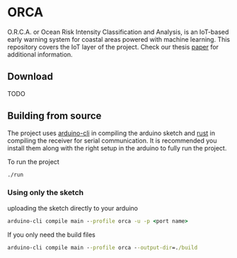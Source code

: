 # ORCA

O.R.C.A. or Ocean Risk Intensity Classification and Analysis, is an IoT-based early warning system for coastal areas powered with machine learning. This repository covers the IoT layer of the project. Check our thesis [paper](https://github.com/jmmaa/orca-iot/blob/main/thesis.pdf) for additional information.

## Download

TODO

## Building from source

The project uses [arduino-cli](https://arduino.github.io/arduino-cli/0.29/installation/) in compiling the arduino sketch and [rust](https://www.rust-lang.org/learn/get-started) in compiling the receiver for serial communication. It is recommended you install them along with the right setup in the arduino to fully run the project.

To run the project

```cmd
./run
```

### Using only the sketch

uploading the sketch directly to your arduino

```cmd
arduino-cli compile main --profile orca -u -p <port name>
```

If you only need the build files

```cmd
arduino-cli compile main --profile orca --output-dir=./build
```
